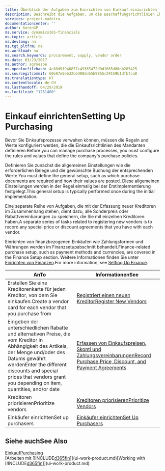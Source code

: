 ```yaml
---
title: Überblick der Aufgaben zum Einrichten von Einkauf einzurichten | Microsoft Docs
description: Beschreibt die Aufgaben, um die Beschaffungsrichtlinien Ihres Mandanten festzulegen und Ihre Einkaufsprozesse einzurichten.
services: project-madeira
documentationcenter: ''
author: SorenGP
ms.service: dynamics365-financials
ms.topic: article
ms.devlang: na
ms.tgt_pltfrm: na
ms.workload: na
ms.search.keywords: procurement, supply, vendor order
ms.date: 03/29/2017
ms.author: sgroespe
ms.openlocfilehash: 4c08d91946857c49365472d9d1665d80db285425
ms.sourcegitcommit: 60b87e5eb32bb408dd65b9855c29159b1dfbfca8
ms.translationtype: HT
ms.contentlocale: de-CH
ms.lasthandoff: 04/29/2019
ms.locfileid: "1251460"
---
```

# <a name="setting-up-purchasing"></a><span data-ttu-id="d93b8-103">Einkauf einrichten</span><span class="sxs-lookup"><span data-stu-id="d93b8-103">Setting Up Purchasing</span></span>
<span data-ttu-id="d93b8-104">Bevor Sie Einkaufsprozesse verwalten können, müssen die Regeln und Werte konfiguriert werden, die die Einkaufsrichtlinien des Mandanten definieren.</span><span class="sxs-lookup"><span data-stu-id="d93b8-104">Before you can manage purchase processes, you must configure the rules and values that define the company's purchase policies.</span></span>

<span data-ttu-id="d93b8-105">Definieren Sie zunächst die allgemeinen Einstellungen wie die erforderlichen Belege und die gewünschte Buchung der entsprechenden Werte.</span><span class="sxs-lookup"><span data-stu-id="d93b8-105">You must define the general setup, such as which purchase documents are required and how their values are posted.</span></span> <span data-ttu-id="d93b8-106">Diese allgemeinen Einstellungen werden in der Regel einmalig bei der Erstimplementierung festgelegt.</span><span class="sxs-lookup"><span data-stu-id="d93b8-106">This general setup is typically performed once during the initial implementation.</span></span>

<span data-ttu-id="d93b8-107">Eine separate Reihe von Aufgaben, die mit der Erfassung neuer Kreditoren im Zusammenhang stehen, dient dazu, alle Sonderpreis oder Rabattvereinbarungen zu speichern, die Sie mit einzelnen Kreditoren haben.</span><span class="sxs-lookup"><span data-stu-id="d93b8-107">A separate series of tasks related to registering new vendors is to record any special price or discount agreements that you have with each vendor.</span></span>

<span data-ttu-id="d93b8-108">Einrichten von finanzbezogenen Einkäufen wie Zahlungsformen und Währungen werden im Finanzsetupabschnitt behandelt.</span><span class="sxs-lookup"><span data-stu-id="d93b8-108">Finance-related purchase setup, such as payment methods and currencies, are covered in the Finance Setup section.</span></span> <span data-ttu-id="d93b8-109">Weitere Informationen finden Sie unter [Einrichten von Finanzen](finance-setup-finance.md).</span><span class="sxs-lookup"><span data-stu-id="d93b8-109">For more information, see [Setting Up Finance](finance-setup-finance.md).</span></span>

| <span data-ttu-id="d93b8-110">An</span><span class="sxs-lookup"><span data-stu-id="d93b8-110">To</span></span> | <span data-ttu-id="d93b8-111">Informationen</span><span class="sxs-lookup"><span data-stu-id="d93b8-111">See</span></span> |
| --- | --- |
| <span data-ttu-id="d93b8-112">Erstellen Sie eine Kreditorenkarte für jeden Kreditor, von dem Sie einkaufen.</span><span class="sxs-lookup"><span data-stu-id="d93b8-112">Create a vendor card for each vendor that you purchase from</span></span>|[<span data-ttu-id="d93b8-113">Registriert einen neuen Kreditor</span><span class="sxs-lookup"><span data-stu-id="d93b8-113">Register New Vendors</span></span>](purchasing-how-register-new-vendors.md) |
| <span data-ttu-id="d93b8-114">Eingeben der unterschiedlichen Rabatte und alternativen Preise, die vom Kreditor in Abhängigkeit des Artikels, der Menge und/oder des Datums gewährt werden</span><span class="sxs-lookup"><span data-stu-id="d93b8-114">Enter the different discounts and special prices that vendors grant you depending on item, quantities, and/or date</span></span> |[<span data-ttu-id="d93b8-115">Erfassen von Einkaufspreisen, Skonti und Zahlungsvereinbarungen</span><span class="sxs-lookup"><span data-stu-id="d93b8-115">Record Purchase Price, Discount, and Payment Agreements</span></span>](purchasing-how-record-purchase-price-discount-payment-agreements.md) |
| <span data-ttu-id="d93b8-116">Kreditoren priorisieren</span><span class="sxs-lookup"><span data-stu-id="d93b8-116">Prioritize vendors</span></span> |[<span data-ttu-id="d93b8-117">Kreditoren priorisieren</span><span class="sxs-lookup"><span data-stu-id="d93b8-117">Prioritize Vendors</span></span>](purchasing-how-prioritize-vendors.md) |
| <span data-ttu-id="d93b8-118">Einkäufer einrichten</span><span class="sxs-lookup"><span data-stu-id="d93b8-118">Set up purchasers</span></span> |[<span data-ttu-id="d93b8-119">Einkäufer einrichten</span><span class="sxs-lookup"><span data-stu-id="d93b8-119">Set Up Purchasers</span></span>](purchasing-how-setup-purchasers.md) |

## <a name="see-also"></a><span data-ttu-id="d93b8-120">Siehe auch</span><span class="sxs-lookup"><span data-stu-id="d93b8-120">See Also</span></span>
[<span data-ttu-id="d93b8-121">Einkauf</span><span class="sxs-lookup"><span data-stu-id="d93b8-121">Purchasing</span></span>](purchasing-manage-purchasing.md)  
<span data-ttu-id="d93b8-122">[Arbeiten mit [!INCLUDE[d365fin](includes/d365fin_md.md)]](ui-work-product.md)</span><span class="sxs-lookup"><span data-stu-id="d93b8-122">[Working with [!INCLUDE[d365fin](includes/d365fin_md.md)]](ui-work-product.md)</span></span>
